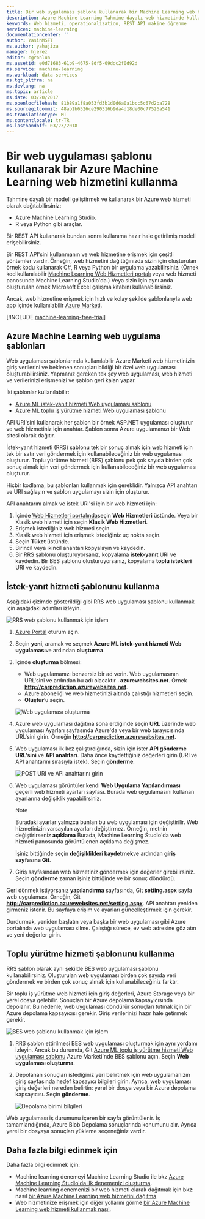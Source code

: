 ```yaml
---
title: Bir web uygulaması şablonu kullanarak bir Machine Learning web hizmetini kullanma | Microsoft Docs
description: Azure Machine Learning Tahmine dayalı web hizmetinde kullanmak için Azure Marketi'nde bir web uygulaması şablonu kullanın.
keywords: Web hizmeti, operationalization, REST API makine öğrenme
services: machine-learning
documentationcenter: ''
author: YasinMSFT
ms.author: yahajiza
manager: hjerez
editor: cgronlun
ms.assetid: e0d71683-61b9-4675-8df5-09ddc2f0d92d
ms.service: machine-learning
ms.workload: data-services
ms.tgt_pltfrm: na
ms.devlang: na
ms.topic: article
ms.date: 03/20/2017
ms.openlocfilehash: 81b89a1f8a053fd3b1d0d6a0a1bcc5c67d2ba728
ms.sourcegitcommit: 48ab1b6526ce290316b9da4d18de00c77526a541
ms.translationtype: MT
ms.contentlocale: tr-TR
ms.lasthandoff: 03/23/2018
---
```

# <a name="consume-an-azure-machine-learning-web-service-by-using-a-web-app-template"></a>Bir web uygulaması şablonu kullanarak bir Azure Machine Learning web hizmetini kullanma

Tahmine dayalı bir modeli geliştirmek ve kullanarak bir Azure web hizmeti olarak dağıtabilirsiniz:
- Azure Machine Learning Studio.
- R veya Python gibi araçlar. 

Bir REST API kullanarak bundan sonra kullanıma hazır hale getirilmiş modeli erişebilirsiniz.

Bir REST API'sini kullanmanın ve web hizmetine erişmek için çeşitli yöntemler vardır. Örneğin, web hizmetini dağıttığınızda sizin için oluşturulan örnek kodu kullanarak C#, R veya Python bir uygulama yazabilirsiniz. (Örnek kod kullanılabilir [Machine Learning Web Hizmetleri portalı](https://services.azureml.net/quickstart) veya web hizmeti panosunda Machine Learning Studio'da.) Veya sizin için aynı anda oluşturulan örnek Microsoft Excel çalışma kitabını kullanabilirsiniz.

Ancak, web hizmetine erişmek için hızlı ve kolay şekilde şablonlarıyla web app içinde kullanılabilir [Azure Marketi](https://azure.microsoft.com/marketplace/web-applications/all/).

[!INCLUDE [machine-learning-free-trial](../../../includes/machine-learning-free-trial.md)]

## <a name="azure-machine-learning-web-app-templates"></a>Azure Machine Learning web uygulama şablonları
Web uygulaması şablonlarında kullanılabilir Azure Marketi web hizmetinizin giriş verilerini ve beklenen sonuçları bildiği bir özel web uygulaması oluşturabilirsiniz. Yapmanız gereken tek şey web uygulaması, web hizmeti ve verilerinizi erişmenizi ve şablon geri kalan yapar.

İki şablonlar kullanılabilir:

* [Azure ML istek-yanıt hizmeti Web uygulaması şablonu](https://azure.microsoft.com/marketplace/partners/microsoft/azuremlaspnettemplateforrrs/)
* [Azure ML toplu iş yürütme hizmeti Web uygulaması şablonu](https://azure.microsoft.com/marketplace/partners/microsoft/azuremlbeswebapptemplate/)

API URI'sini kullanarak her şablon bir örnek ASP.NET uygulaması oluşturur ve web hizmetiniz için anahtar. Şablon sonra Azure uygulamanızı bir Web sitesi olarak dağıtır. 

İstek-yanıt hizmeti (RRS) şablonu tek bir sonuç almak için web hizmeti için tek bir satır veri göndermek için kullanabileceğiniz bir web uygulaması oluşturur. Toplu yürütme hizmeti (BES) şablonu pek çok sayıda birden çok sonuç almak için veri göndermek için kullanabileceğiniz bir web uygulaması oluşturur.

Hiçbir kodlama, bu şablonları kullanmak için gereklidir. Yalnızca API anahtarı ve URI sağlayın ve şablon uygulamayı sizin için oluşturur.

API anahtarını almak ve istek URI'si için bir web hizmeti için:

1. İçinde [Web Hizmetleri portalında](https://services.azureml.net/quickstart)seçin **Web Hizmetleri** üstünde. Veya bir Klasik web hizmeti için seçin **Klasik Web Hizmetleri**.
2. Erişmek istediğiniz web hizmeti seçin.
3. Klasik web hizmeti için erişmek istediğiniz uç nokta seçin.
4. Seçin **Tüket** üstünde.
5. Birincil veya ikincil anahtarı kopyalayın ve kaydedin.
6. Bir RRS şablonu oluşturuyorsanız, kopyalama **istek-yanıt** URI ve kaydedin. Bir BES şablonu oluşturuyorsanız, kopyalama **toplu istekleri** URI ve kaydedin.


## <a name="how-to-use-the-request-response-service-template"></a>İstek-yanıt hizmeti şablonunu kullanma
Aşağıdaki çizimde gösterildiği gibi RRS web uygulaması şablonu kullanmak için aşağıdaki adımları izleyin.

![RRS web şablonu kullanmak için işlem][image1]


<!--    ![API Key][image3] -->

<!-- This value will look like this:
   
        https://ussouthcentral.services.azureml.net/workspaces/<workspace-id>/services/<service-id>/execute?api-version=2.0&details=true
   
    ![Request URI][image4] -->

1. [Azure Portal](https://portal.azure.com) oturum açın.
2. Seçin **yeni**, aramak ve seçmek **Azure ML istek-yanıt hizmeti Web uygulaması**ve ardından **oluşturma**. 
3. İçinde **oluşturma** bölmesi:
   
   * Web uygulamanızı benzersiz bir ad verin. Web uygulamasının URL'sini ve ardından bu adı olacaktır **. azurewebsites.net**. Örnek **http://carprediction.azurewebsites.net**.
   * Azure aboneliği ve web hizmetinizi altında çalıştığı hizmetleri seçin.
   * **Oluştur**’u seçin.
     
   ![Web uygulaması oluşturma][image5]

4. Azure web uygulaması dağıtma sona erdiğinde seçin **URL** üzerinde web uygulaması Ayarları sayfasında Azure'da veya bir web tarayıcısında URL'sini girin. Örneğin **http://carprediction.azurewebsites.net**.
5. Web uygulaması ilk kez çalıştırdığında, sizin için ister **API gönderme URL'sini** ve **API anahtarı**. Daha önce kaydettiğiniz değerleri girin (URI ve API anahtarını sırasıyla istek). Seçin **gönderme**.
     
   ![POST URI ve API anahtarını girin][image6]

6. Web uygulaması görüntüler kendi **Web Uygulama Yapılandırması** geçerli web hizmeti ayarları sayfası. Burada web uygulamasını kullanan ayarlarına değişiklik yapabilirsiniz.
   
   > [!NOTE]
   > Buradaki ayarlar yalnızca bunları bu web uygulaması için değiştirilir. Web hizmetinizin varsayılan ayarları değiştirmez. Örneğin, metnin değiştirirseniz **açıklama** Burada, Machine Learning Studio'da web hizmeti panosunda görüntülenen açıklama değişmez.
   > 
   > 
   
    İşiniz bittiğinde seçin **değişiklikleri kaydetmek**ve ardından **giriş sayfasına Git**.

7. Giriş sayfasından web hizmetiniz göndermek için değerler girebilirsiniz. Seçin **gönderme** zaman işiniz bittiğinde ve bir sonuç döndürdü.

Geri dönmek istiyorsanız **yapılandırma** sayfasında, Git **setting.aspx** sayfa web uygulaması. Örneğin, Git **http://carprediction.azurewebsites.net/setting.aspx**. API anahtarı yeniden girmeniz istenir. Bu sayfaya erişim ve ayarları güncelleştirmek için gerekir.

Durdurmak, yeniden başlatın veya başka bir web uygulaması gibi Azure portalında web uygulaması silme. Çalıştığı sürece, ev web adresine göz atın ve yeni değerler girin.

## <a name="how-to-use-the-batch-execution-service-template"></a>Toplu yürütme hizmeti şablonunu kullanma
RRS şablon olarak aynı şekilde BES web uygulaması şablonu kullanabilirsiniz. Oluşturulan web uygulaması birden çok sayıda veri göndermek ve birden çok sonuç almak için kullanabileceğiniz farktır.

Bir toplu iş yürütme web hizmeti için giriş değerleri, Azure Storage veya bir yerel dosya gelebilir. Sonuçları bir Azure depolama kapsayıcısında depolanır. Bu nedenle, web uygulaması döndürür sonuçları tutmak için bir Azure depolama kapsayıcısı gerekir. Giriş verilerinizi hazır hale getirmek gerekir.

![BES web şablonu kullanmak için işlem][image2]

1. RRS şablon ettirilmesi BES web uygulaması oluşturmak için aynı yordamı izleyin. Ancak bu durumda, Git [Azure ML toplu iş yürütme hizmeti Web uygulaması şablonu](https://azure.microsoft.com/marketplace/partners/microsoft/azuremlbeswebapptemplate/) Azure Marketi'nde BES şablonu açın. Seçin **Web uygulaması oluşturma**.

2. Depolanan sonuçları istediğiniz yeri belirtmek için web uygulamanızın giriş sayfasında hedef kapsayıcı bilgileri girin. Ayrıca, web uygulaması giriş değerleri nereden belirtin: yerel bir dosya veya bir Azure depolama kapsayıcısı.
   Seçin **gönderme**.
   
   ![Depolama birimi bilgileri][image7]

Web uygulaması iş durumunu içeren bir sayfa görüntülenir. İş tamamlandığında, Azure Blob Depolama sonuçlarında konumunu alır. Ayrıca yerel bir dosyaya sonuçları yükleme seçeneğiniz vardır.

## <a name="for-more-information"></a>Daha fazla bilgi edinmek için
Daha fazla bilgi edinmek için:

* Machine learning denemeyi Machine Learning Studio ile bkz [Azure Machine Learning Studio'da ilk denemenizi oluşturma](create-experiment.md).
* Machine learning denemenizi bir web hizmeti olarak dağıtmak için bkz: nasıl [bir Azure Machine Learning web hizmetini dağıtma](publish-a-machine-learning-web-service.md).
* Web hizmetinize erişmek için diğer yollarını görme [bir Azure Machine Learning web hizmeti kullanmak nasıl](consume-web-services.md).

[image1]: media/consume-web-service-with-web-app-template/rrs-web-template-flow.png
[image2]: media/consume-web-service-with-web-app-template/bes-web-template-flow.png
[image3]: media/consume-web-service-with-web-app-template/api-key.png
[image4]: media/consume-web-service-with-web-app-template/post-uri.png
[image5]: media/consume-web-service-with-web-app-template/create-web-app.png
[image6]: media/consume-web-service-with-web-app-template/web-service-info.png
[image7]: media/consume-web-service-with-web-app-template/storage.png
